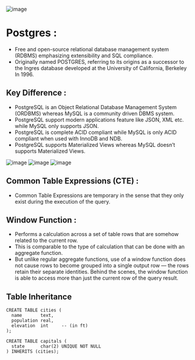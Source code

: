 ![image](https://user-images.githubusercontent.com/85165326/126124980-f052ff49-10b1-4bb0-b3d0-ab182dad4240.png)
# Postgres :

-  Free and open-source relational database management system (RDBMS) emphasizing extensibility and SQL compliance.
- Originally named POSTGRES, referring to its origins as a successor to the Ingres database developed at the University of California, Berkeley  In 1996.

 ## Key Difference :
 
 - PostgreSQL is an Object Relational Database Management System (ORDBMS) whereas MySQL is a community driven DBMS system.
 - PostgreSQL support modern applications feature like JSON, XML etc. while MySQL only supports JSON.
 - PostgreSQL is complete ACID compliant while MySQL is only ACID compliant when used with InnoDB and NDB.
 - PostgreSQL supports Materialized Views whereas MySQL doesn’t supports Materialized Views.

![image](https://user-images.githubusercontent.com/85165326/126125408-b4722f1a-b655-4b3d-aa16-cb82b19cdc65.png)
![image](https://user-images.githubusercontent.com/85165326/126125661-8832b1fd-87e1-4a24-8289-19ae16efd860.png)
![image](https://user-images.githubusercontent.com/85165326/126125757-9e41cd1a-7f02-4ede-92e3-0342647ff391.png)

## Common Table Expressions (CTE) :

- Common Table Expressions are temporary in the sense that they only exist during the execution of the query.

## Window Function :

- Performs a calculation across a set of table rows that are somehow related to the current row. 
- This is comparable to the type of calculation that can be done with an aggregate function. 
- But unlike regular aggregate functions, use of a window function does not cause rows to become grouped into a single output row — the rows retain their separate identities. Behind the scenes, the window function is able to access more than just the current row of the query result.

## Table Inheritance
```
CREATE TABLE cities (
  name       text,
  population real,
  elevation  int     -- (in ft)
);

CREATE TABLE capitals (
  state      char(2) UNIQUE NOT NULL
) INHERITS (cities);
```
